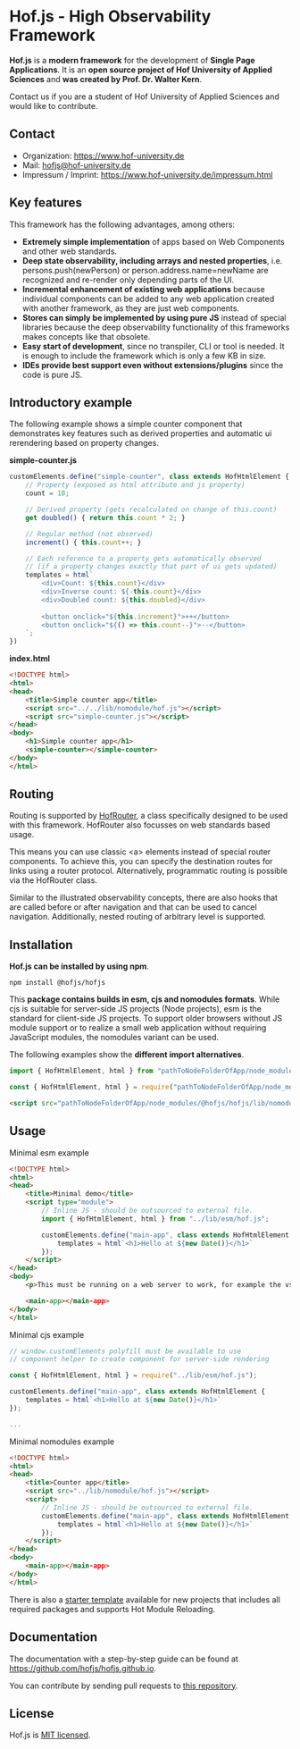 # Hof.js - High Observability Framework

**Hof.js** is a **modern framework** for the development of **Single Page Applications**. It is an **open source project of Hof University of Applied Sciences** and **was created by Prof. Dr. Walter Kern**.

Contact us if you are a student of Hof University of Applied Sciences and would like to contribute.

## Contact
* Organization: https://www.hof-university.de
* Mail: hofjs@hof-university.de
* Impressum / Imprint: https://www.hof-university.de/impressum.html

## Key features
This framework has the following advantages, among others:
* **Extremely simple implementation** of apps based on Web Components and other web standards.
* **Deep state observability, including arrays and nested properties**, i.e. persons.push(newPerson) or person.address.name=newName are recognized and re-render only depending parts of the UI.
* **Incremental enhancement of existing web applications** because individual components can be added to any web application created with another framework, as they are just web components.
* **Stores can simply be implemented by using pure JS** instead of special libraries because the deep observability functionality of this frameworks makes concepts like that obsolete.
* **Easy start of development**, since no transpiler, CLI or tool is needed. It is enough to include the framework which is only a few KB in size.
* **IDEs provide best support even without extensions/plugins** since the code is pure JS.

## Introductory example

The following example shows a simple counter component that demonstrates key features such as derived properties and automatic ui rerendering based on property changes.

**simple-counter.js**

```js
customElements.define("simple-counter", class extends HofHtmlElement {
    // Property (exposed as html attribute and js property)
    count = 10;

    // Derived property (gets recalculated on change of this.count)
    get doubled() { return this.count * 2; }

    // Regular method (not observed)
    increment() { this.count++; }

    // Each reference to a property gets automatically observed
    // (if a property changes exactly that part of ui gets updated)
    templates = html`
        <div>Count: ${this.count}</div>
        <div>Inverse count: ${-this.count}</div>
        <div>Doubled count: ${this.doubled}</div>
        
        <button onclick="${this.increment}">++</button>
        <button onclick="${() => this.count--}">--</button>
    `;
})
```

**index.html**

```html
<!DOCTYPE html>
<html>
<head>
    <title>Simple counter app</title>
    <script src="../../lib/nomodule/hof.js"></script>
    <script src="simple-counter.js"></script>
</head>
<body>
    <h1>Simple counter app</h1>
    <simple-counter></simple-counter>
</body>
</html>
```

## Routing

Routing is supported by [HofRouter](https://github.com/hofjs/hofrouter), a class specifically designed to be used with this framework. HofRouter also focusses on web standards based usage.

This means you can use classic &lt;a&gt; elements instead of special router components. To achieve this, you can specify the destination routes for links using a router protocol. Alternatively, programmatic routing is possible via the HofRouter class.

Similar to the illustrated observability concepts, there are also hooks that are called before or after navigation and that can be used to cancel navigation. Additionally, nested routing of arbitrary level is supported.


## Installation

**Hof.js can be installed by using npm**.

```
npm install @hofjs/hofjs
```

This **package contains builds in esm, cjs and nomodules formats**. While cjs is suitable for server-side JS projects (Node projects), esm is the standard for client-side JS projects. To support older browsers without JS module support or to realize a small web application without requiring JavaScript modules, the nomodules variant can be used.

The following examples show the **different import alternatives**.

```js
import { HofHtmlElement, html } from "pathToNodeFolderOfApp/node_modules/@hofjs/hofjs/lib/esm/hof";
```

```js
const { HofHtmlElement, html } = require("pathToNodeFolderOfApp/node_modules/@hofjs/hofjs/lib/cjs/hof");
```

```html
<script src="pathToNodeFolderOfApp/node_modules/@hofjs/hofjs/lib/nomodule/hof.js"></script>
```

## Usage

Minimal esm example

```html
<!DOCTYPE html>
<html>
<head>
    <title>Minimal demo</title>
    <script type="module">
        // Inline JS - should be outsourced to external file.      
        import { HofHtmlElement, html } from "../lib/esm/hof.js";

        customElements.define("main-app", class extends HofHtmlElement {
            templates = html`<h1>Hello at ${new Date()}</h1>`
        });
    </script>
</head>
<body>
    <p>This must be running on a web server to work, for example the vscode live server.</p>

    <main-app></main-app>
</body>
</html>
```

Minimal cjs example
```js
// window.customElements polyfill must be available to use
// component helper to create component for server-side rendering

const { HofHtmlElement, html } = require("../lib/esm/hof.js");

customElements.define("main-app", class extends HofHtmlElement {
    templates = html`<h1>Hello at ${new Date()}</h1>`
});

...
```


Minimal nomodules example

```html
<!DOCTYPE html>
<html>
<head>
    <title>Counter app</title>
    <script src="../lib/nomodule/hof.js"></script>
    <script>    
        // Inline JS - should be outsourced to external file.      
        customElements.define("main-app", class extends HofHtmlElement {
            templates = html`<h1>Hello at ${new Date()}</h1>`
        });
    </script>
</head>
<body>
    <main-app></main-app>
</body>
</html>
```

There is also a [starter template](https://github.com/hofjs/starter) available for new projects that includes all required packages and supports Hot Module Reloading.


## Documentation

The documentation with a step-by-step guide can be found at https://github.com/hofjs/hofjs.github.io.

You can contribute by sending pull requests to [this repository](https://github.com/hofjs/hof).


## License

Hof.js is [MIT licensed](./LICENSE.md).